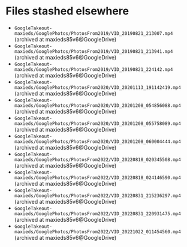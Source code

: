 # Files stashed elsewhere

* `GoogleTakeout-maxieds/GooglePhotos/PhotosFrom2019/VID_20190821_213007.mp4` (archived at maxieds85v6@GoogleDrive)
* `GoogleTakeout-maxieds/GooglePhotos/PhotosFrom2019/VID_20190821_213941.mp4` (archived at maxieds85v6@GoogleDrive)
* `GoogleTakeout-maxieds/GooglePhotos/PhotosFrom2019/VID_20190821_224142.mp4` (archived at maxieds85v6@GoogleDrive)
* `GoogleTakeout-maxieds/GooglePhotos/PhotosFrom2020/VID_20201113_191142419.mp4` (archived at maxieds85v6@GoogleDrive)
* `GoogleTakeout-maxieds/GooglePhotos/PhotosFrom2020/VID_20201208_054856088.mp4` (archived at maxieds85v6@GoogleDrive)
* `GoogleTakeout-maxieds/GooglePhotos/PhotosFrom2020/VID_20201208_055758089.mp4` (archived at maxieds85v6@GoogleDrive)
* `GoogleTakeout-maxieds/GooglePhotos/PhotosFrom2020/VID_20201208_060004444.mp4` (archived at maxieds85v6@GoogleDrive)
* `GoogleTakeout-maxieds/GooglePhotos/PhotosFrom2022/VID_20220818_020345508.mp4` (archived at maxieds85v6@GoogleDrive)
* `GoogleTakeout-maxieds/GooglePhotos/PhotosFrom2022/VID_20220818_024146590.mp4` (archived at maxieds85v6@GoogleDrive)
* `GoogleTakeout-maxieds/GooglePhotos/PhotosFrom2022/VID_20220831_215236297.mp4` (archived at maxieds85v6@GoogleDrive)
* `GoogleTakeout-maxieds/GooglePhotos/PhotosFrom2022/VID_20220831_220931475.mp4` (archived at maxieds85v6@GoogleDrive)
* `GoogleTakeout-maxieds/GooglePhotos/PhotosFrom2022/VID_20221022_011454560.mp4` (archived at maxieds85v6@GoogleDrive)
